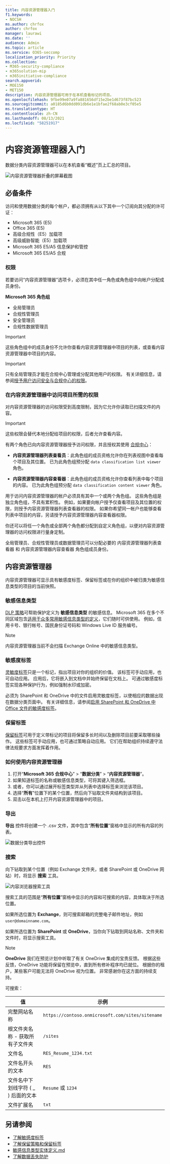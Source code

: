 ```yaml
---
title: 内容资源管理器入门
f1.keywords:
- NOCSH
ms.author: chrfox
author: chrfox
manager: laurawi
ms.date: ''
audience: Admin
ms.topic: article
ms.service: O365-seccomp
localization_priority: Priority
ms.collection:
- M365-security-compliance
- m365solution-mip
- m365initiative-compliance
search.appverid:
- MOE150
- MET150
description: 内容资源管理器可用于在本机查看标记的项目。
ms.openlocfilehash: 9fbe99e07a9fa881656df15e2be1d673f87bc523
ms.sourcegitcommit: a0185d6b0dd091db6e1e1bfae2f68ab0e3cf05e5
ms.translationtype: HT
ms.contentlocale: zh-CN
ms.lasthandoff: 08/13/2021
ms.locfileid: "58251917"
---
```

# <a name="get-started-with-content-explorer"></a>内容资源管理器入门

数据分类内容资源管理器可以在本机查看“概述”页上汇总的项目。

![内容资源管理器折叠的屏幕截图](../media/data-classification-content-explorer-1.png)

## <a name="prerequisites"></a>必备条件

访问和使用数据分类的每个帐户，都必须拥有从以下其中一个订阅向其分配的许可证：

- Microsoft 365 (E5)
- Office 365 (E5)
- 高级合规性（E5）加载项
- 高级威胁智能（E5）加载项
- Microsoft 365 E5/A5 信息保护和管控
- Microsoft 365 E5/A5 合规


### <a name="permissions"></a>权限

若要访问“内容资源管理器”选项卡，必须在其中任一角色或角色组中向帐户分配成员身份。 

**Microsoft 365 角色组**

- 全局管理员
- 合规性管理员
- 安全管理员
- 合规性数据管理员

> [!IMPORTANT]
> 这些角色组中的成员身份不允许你查看内容资源管理器中项目的列表，或查看内容资源管理器中项目的内容。

> [!IMPORTANT]
> 只有全局管理员才能在合规中心管理或分配其他用户的权限。 有关详细信息，请参阅[授予用户访问安全与合规中心的权限](../security/office-365-security/grant-access-to-the-security-and-compliance-center.md)。
> 
### <a name="required-permissions-to-access-items-in-content-explorer"></a>在内容资源管理器中访问项目所需的权限

对内容资源管理器的访问权限受到高度限制，因为它允许你读取已扫描文件的内容。

> [!IMPORTANT]
> 这些权限会替代本地分配给项目的权限，后者允许查看内容。 

有两个角色已向内容资源管理器授予访问权限，并且授权其使用 [合规中心](https://compliance.microsoft.com/permissions)：

- **内容资源管理器列表查看员**：此角色组的成员资格允许你在列表视图中查看每个项目及其位置。 已为此角色组预分配 `data classification list viewer` 角色。

- **内容资源管理器内容查看器**：此角色组的成员资格允许你查看列表中每个项目的内容。 已为此角色组预分配 `data classification content viewer` 角色。

用于访问内容资源管理器的帐户必须具有其中一个或两个角色组。 这些角色组是独立角色组，不具有累积性。 例如，如果要向帐户授予仅查看项目及其位置的权限，则授予内容资源管理器列表查看器的权限。 如果你希望同一帐户也能够查看列表中项目的内容，另请授予内容资源管理器内容查看器权限。

你还可以将任一个角色或全部两个角色都分配到自定义角色组，以便对内容资源管理器的访问权限进行量身定制。

全局管理员、合规性管理员或数据管理员可以分配必要的  内容资源管理器列表查看器  和  内容资源管理器内容查看器  角色组成员身份。

## <a name="content-explorer"></a>内容资源管理器

内容资源管理器可显示具有敏感度标签、保留标签或在你的组织中被归类为敏感信息类型的项目的当前快照。

### <a name="sensitive-information-types"></a>敏感信息类型

[DLP 策略](dlp-learn-about-dlp.md)可帮助保护定义为 **敏感信息类型** 的敏感信息。 Microsoft 365 在多个不同区域包含[适用于众多常用敏感信息类型的定义](sensitive-information-type-entity-definitions.md)，它们随时可供使用。 例如，信用卡号、银行帐号、国民身份证号码和 Windows Live ID 服务编号。

> [!NOTE]
> 内容资源管理器当前不会扫描 Exchange Online 中的敏感信息类型。

### <a name="sensitivity-labels"></a>敏感度标签

[灵敏度标签](sensitivity-labels.md)只是一个标记，指出项目对你的组织的价值。 该标签可手动应用，也可自动应用。 应用后，它将嵌入到文档中并始终保留在文档上。 可通过敏感度标签实现各种保护行为，例如强制水印或加密。

必须为 SharePoint 和 OneDrive 中的文件启用灵敏度标签，以使相应的数据出现在数据分类页面中。 有关详细信息，请参阅[启用 SharePoint 和 OneDrive 中 Office 文件的敏感度标签](sensitivity-labels-sharepoint-onedrive-files.md)。

### <a name="retention-labels"></a>保留标签

[保留标签](retention.md)可用于定义带标记的项目将保留多长时间以及删除项目前要采取哪些操作。 这些标签可手动应用，也可通过策略自动应用。 它们在帮助组织持续遵守法律法规要求方面发挥着作用。

### <a name="how-to-use-content-explorer"></a>如何使用内容资源管理器

1. 打开“**Microsoft 365 合规中心**”  > “**数据分类**” > “**内容资源管理器**”。
2. 如果知道标签的名称或敏感信息类型，可将其键入筛选框。
3. 或者，你可以通过展开标签类型并从列表中选择标签来浏览该项目。
4. 选择“**所有**”位置下的某个位置，然后向下钻取文件夹结构到该项目。
5. 双击以在本机上打开内容资源管理器中的项目。

### <a name="export"></a>导出
**导出** 控件将创建一个 .csv 文件，其中包含“**所有位置**”窗格中显示的所有内容的列表。

![数据分类导出控件](../media/data_classification_export_control.png)


### <a name="search"></a>搜索

向下钻取到某个位置（例如 Exchange 文件夹，或者 SharePoint 或 OneDrive 网站）时，将显示 **搜索** 工具。

![内容浏览器搜索工具](../media/data_classification_search_tool.png)


搜索工具的范围是“**所有位置**”窗格中显示的内容和可搜索的内容，具体取决于所选位置。 

如果所选位置为 **Exchange**，则可搜索邮箱的完整电子邮件地址，例如 `user@domainname.com`。

如果所选位置为 **SharePoint** 或 **OneDrive**，当你向下钻取到网站名称、文件夹和文件时，将显示搜索工具。 

> [!NOTE]
> **OneDrive** 我们在预览计划中听取了有关 OneDrive 集成的宝贵反馈。 根据这些反馈，OneDrive 功能将保留在预览中，直到所有修补程序均已就位。 根据你的租户，某些客户可能无法将 OneDrive 视为位置。 非常感谢你在这方面的持续支持。

可搜索：


|值|示例  |
|---------|---------|
|完整网站名称    |`https://contoso.onmicrosoft.com/sites/sitename`    |
|根文件夹名称 - 获取所有子文件夹    | `/sites`        |
|文件名    |    `RES_Resume_1234.txt`     |
|文件名开头的文本| `RES`|
|文件名中下划线字符 ( _ ) 后面的文本|`Resume` 或 `1234`| 
|文件扩展名|`txt`|


## <a name="see-also"></a>另请参阅

- [了解敏感度标签](sensitivity-labels.md)
- [了解保留策略和保留标签](retention.md)
- [敏感信息类型实体定义.md](sensitive-information-type-entity-definitions.md)
- [了解数据丢失防护](dlp-learn-about-dlp.md)
